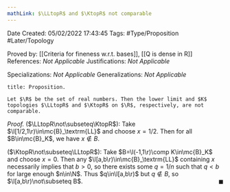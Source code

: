 ```yaml
---
mathLink: $\LLtopR$ and $\KtopR$ not comparable
---
```


<div class="topSpace"></div>

Date Created: 05/02/2022 17:43:45
Tags: #Type/Proposition #Later/Topology

Proved by: [[Criteria for fineness w.r.t. bases]], [[Q is dense in R]]
References: _Not Applicable_
Justifications: _Not Applicable_

Specializations: _Not Applicable_
Generalizations: _Not Applicable_

``` ad-Proposition
title: Proposition.

Let $\R$ be the set of real numbers. Then the lower limit and $K$ topologies $\LLtopR$ and $\KtopR$ on $\R$, respectively, are not comparable.

```

<i>Proof.</i> ($\LLtopR\not\subseteq\KtopR$): Take $\l[1/2,1\r)\in\mc{B}_\textrm{LL}$ and choose $x=1/2$. Then for all $B\in\mc{B}_K$, we have $x\not\in B$.

($\KtopR\not\subseteq\LLtopR$): Take $B=\l(-1,1\r)\comp K\in\mc{B}_K$ and choose $x=0$. Then any $\l[a,b\r)\in\mc{B}_\textrm{LL}$ containing $x$ necessarily implies that $b>0$, so there exists some $q=1/n$ such that $q<b$ for large enough $n\in\N$. Thus $q\in\l[a,b\r)$ but $q\not\in B$, so $\l[a,b\r)\not\subseteq B$.<span style="float:right;">$\blacksquare$</span>
